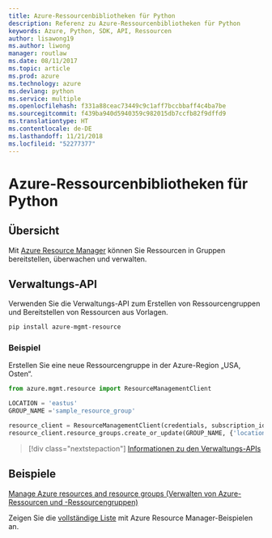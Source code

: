 ```yaml
---
title: Azure-Ressourcenbibliotheken für Python
description: Referenz zu Azure-Ressourcenbibliotheken für Python
keywords: Azure, Python, SDK, API, Ressourcen
author: lisawong19
ms.author: liwong
manager: routlaw
ms.date: 08/11/2017
ms.topic: article
ms.prod: azure
ms.technology: azure
ms.devlang: python
ms.service: multiple
ms.openlocfilehash: f331a88ceac73449c9c1aff7bccbbaff4c4ba7be
ms.sourcegitcommit: f439ba940d5940359c982015db7ccfb82f9dffd9
ms.translationtype: HT
ms.contentlocale: de-DE
ms.lasthandoff: 11/21/2018
ms.locfileid: "52277377"
---
```

# <a name="azure-resources-libraries-for-python"></a>Azure-Ressourcenbibliotheken für Python

## <a name="overview"></a>Übersicht 
Mit [Azure Resource Manager](https://docs.microsoft.com/en-us/azure/azure-resource-manager/resource-group-overview) können Sie Ressourcen in Gruppen bereitstellen, überwachen und verwalten.

## <a name="management-api"></a>Verwaltungs-API
Verwenden Sie die Verwaltungs-API zum Erstellen von Ressourcengruppen und Bereitstellen von Ressourcen aus Vorlagen.

```bash
pip install azure-mgmt-resource
```
### <a name="example"></a>Beispiel 
Erstellen Sie eine neue Ressourcengruppe in der Azure-Region „USA, Osten“.

```python
from azure.mgmt.resource import ResourceManagementClient

LOCATION = 'eastus'
GROUP_NAME ='sample_resource_group'

resource_client = ResourceManagementClient(credentials, subscription_id)
resource_client.resource_groups.create_or_update(GROUP_NAME, {'location': LOCATION})
```

> [!div class="nextstepaction"]
> [Informationen zu den Verwaltungs-APIs](/python/api/overview/azure/azure.mgmt.resource)

## <a name="samples"></a>Beispiele
[Manage Azure resources and resource groups (Verwalten von Azure-Ressourcen und -Ressourcengruppen)](https://github.com/Azure-Samples/resource-manager-python-resources-and-groups)

Zeigen Sie die [vollständige Liste](https://azure.microsoft.com/resources/samples/?platform=python&term=resource) mit Azure Resource Manager-Beispielen an.
